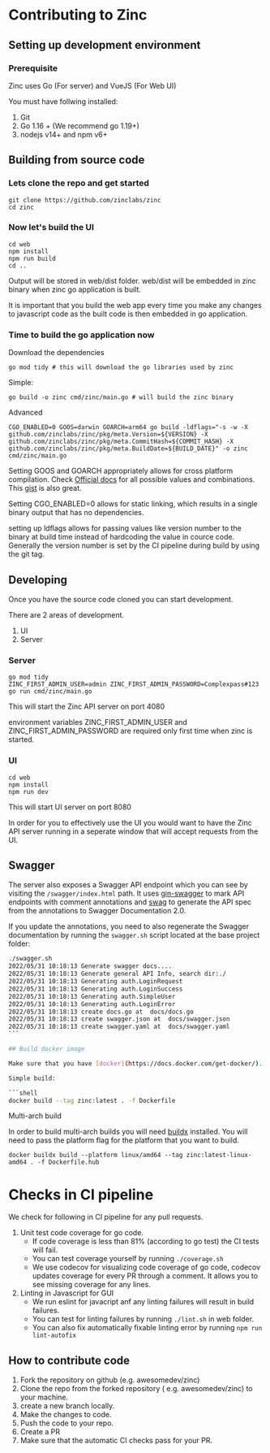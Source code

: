 # Contributing to Zinc

## Setting up development environment

### Prerequisite

Zinc uses Go (For server) and VueJS (For Web UI)

You must have follwing installed:

1. Git
2. Go 1.16 + (We recommend go 1.19+)
3. nodejs v14+ and npm v6+

## Building from source code

### Lets clone the repo and get started

```shell
git clone https://github.com/zinclabs/zinc
cd zinc
```

### Now let's build the UI

```shell
cd web
npm install
npm run build
cd ..
```

Output will be stored in web/dist folder. web/dist will be embedded in zinc binary when zinc go application is built.

It is important that you build the web app every time you make any changes to javascript code as the built code is then embedded in go application.

### Time to build the go application now

Download the dependencies

```shell
go mod tidy # this will download the go libraries used by zinc
```

Simple:

```shell
go build -o zinc cmd/zinc/main.go # will build the zinc binary
```

Advanced

```shell
CGO_ENABLED=0 GOOS=darwin GOARCH=arm64 go build -ldflags="-s -w -X github.com/zinclabs/zinc/pkg/meta.Version=${VERSION} -X github.com/zinclabs/zinc/pkg/meta.CommitHash=${COMMIT_HASH} -X github.com/zinclabs/zinc/pkg/meta.BuildDate=${BUILD_DATE}" -o zinc cmd/zinc/main.go
```

Setting GOOS and GOARCH appropriately allows for cross platform compilation. Check [Official docs](https://go.dev/doc/install/source#environment) for all possible values and combinations. This [gist](https://gist.github.com/asukakenji/f15ba7e588ac42795f421b48b8aede63) is also great.

Setting CGO_ENABLED=0 allows for static linking, which results in a single binary output that has no dependencies.

setting up ldflags allows for passing values like version number to the binary at build time instead of hardcoding the value in cource code. Generally the version number is set by the CI pipeline during build by using the git tag.

## Developing

Once you have the source code cloned you can start development.

There are 2 areas of development.

1. UI
1. Server

### Server

```shell
go mod tidy
ZINC_FIRST_ADMIN_USER=admin ZINC_FIRST_ADMIN_PASSWORD=Complexpass#123 go run cmd/zinc/main.go
```

This will start the Zinc API server on port 4080

environment variables ZINC_FIRST_ADMIN_USER and ZINC_FIRST_ADMIN_PASSWORD are required only first time when zinc is started.

### UI

```shell
cd web
npm install
npm run dev
```

This will start UI server on port 8080

In order for you to effectively use the UI you would want to have the Zinc API server running in a seperate window that will accept requests from the UI.

## Swagger

The server also exposes a Swagger API endpoint which you can see by visiting the `/swagger/index.html` path. It uses [gin-swagger](https://github.com/swaggo/gin-swagger) to mark API endpoints with comment annotations and [swag](https://github.com/swaggo/swag) to generate the API spec from the annotations to Swagger Documentation 2.0.

If you update the annotations, you need to also regenerate the Swagger documentation by running the `swagger.sh` script located at the base project folder:

````bash
./swagger.sh
2022/05/31 10:18:13 Generate swagger docs....
2022/05/31 10:18:13 Generate general API Info, search dir:./
2022/05/31 10:18:13 Generating auth.LoginRequest
2022/05/31 10:18:13 Generating auth.LoginSuccess
2022/05/31 10:18:13 Generating auth.SimpleUser
2022/05/31 10:18:13 Generating auth.LoginError
2022/05/31 10:18:13 create docs.go at  docs/docs.go
2022/05/31 10:18:13 create swagger.json at  docs/swagger.json
2022/05/31 10:18:13 create swagger.yaml at  docs/swagger.yaml
```

## Build docker image

Make sure that you have [docker](https://docs.docker.com/get-docker/).

Simple build:

```shell
docker build --tag zinc:latest . -f Dockerfile
````

Multi-arch build

In order to build multi-arch builds you will need [buildx](https://docs.docker.com/buildx/working-with-buildx/) installed. You will need to pass the platform flag for the platform that you want to build.

```shell
docker buildx build --platform linux/amd64 --tag zinc:latest-linux-amd64 . -f Dockerfile.hub
```

# Checks in CI pipeline

We check for following in CI pipeline for any pull requests.

1. Unit test code coverage for go code.
    - If code coverage is less than 81% (according to go test) the CI tests will fail.
    - You can test coverage yourself by running `./coverage.sh` 
    - We use codecov for visualizing code coverage of go code, codecov updates coverage for every PR through a comment. It allows you to see missing coverage for any lines.
1. Linting in Javascript for GUI
    - We run eslint for javacript anf any linting failures will result in build failures.
    - You can test for linting failures by running `./lint.sh` in web folder.
    - You can also fix automatically fixable linting error by running `npm run lint-autofix`


## How to contribute code

1. Fork the repository on github (e.g. awesomedev/zinc)
1. Clone the repo from the forked repository ( e.g. awesomedev/zinc) to your machine.
1. create a new branch locally. 
1. Make the changes to code.
1. Push the code to your repo.
1. Create a PR
1. Make sure that the automatic CI checks pass for your PR.
